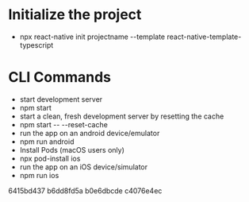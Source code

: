 # Initialize the project
 - npx react-native init projectname --template react-native-template-typescript

# CLI Commands
   - start development server
   - npm start
   - start a clean, fresh development server by resetting the cache
   - npm start -- --reset-cache
   - run the app on an android device/emulator
   - npm run android
   - Install Pods (macOS users only)
   - npx pod-install ios 
   - run the app on an iOS device/simulator
   - npm run ios

6415bd437
b6dd8fd5a
b0e6dbcde
c4076e4ec
